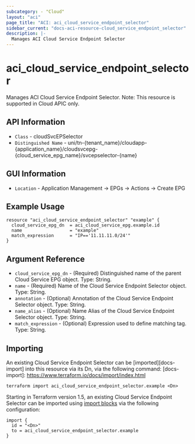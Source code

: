 ```yaml
---
subcategory: - "Cloud"
layout: "aci"
page_title: "ACI: aci_cloud_service_endpoint_selector"
sidebar_current: "docs-aci-resource-cloud_service_endpoint_selector"
description: |-
  Manages ACI Cloud Service Endpoint Selector
---
```


# aci_cloud_service_endpoint_selector #

Manages ACI Cloud Service Endpoint Selector.
Note: This resource is supported in Cloud APIC only.

## API Information ##

* `Class` - cloudSvcEPSelector
* `Distinguished Name` - uni/tn-{tenant_name}/cloudapp-{application_name}/cloudsvcepg-{cloud_service_epg_name}/svcepselector-{name}

## GUI Information ##

* `Location` - Application Management -> EPGs -> Actions -> Create EPG


## Example Usage ##

```hcl
resource "aci_cloud_service_endpoint_selector" "example" {
  cloud_service_epg_dn  = aci_cloud_service_epg.example.id
  name                  = "example"
  match_expression      = "IP=='11.11.11.0/24'"
}
```

## Argument Reference ##

* `cloud_service_epg_dn` - (Required) Distinguished name of the parent Cloud Service EPG object. Type: String.
* `name` - (Required) Name of the Cloud Service Endpoint Selector object. Type: String.
* `annotation` - (Optional) Annotation of the Cloud Service Endpoint Selector object. Type: String.
* `name_alias` - (Optional) Name Alias of the Cloud Service Endpoint Selector object. Type: String.
* `match_expression` - (Optional) Expression used to define matching tag. Type: String.



## Importing ##

An existing Cloud Service Endpoint Selector can be [imported][docs-import] into this resource via its Dn, via the following command:
[docs-import]: https://www.terraform.io/docs/import/index.html


```
terraform import aci_cloud_service_endpoint_selector.example <Dn>
```

Starting in Terraform version 1.5, an existing Cloud Service Endpoint Selector can be imported 
using [import blocks](https://developer.hashicorp.com/terraform/language/import) via the following configuration:

```
import {
  id = "<Dn>"
  to = aci_cloud_service_endpoint_selector.example
}
```